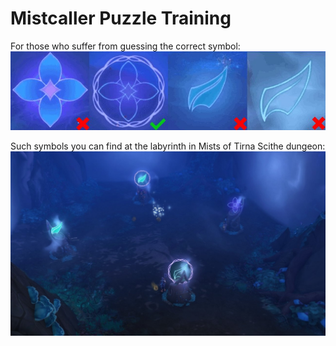 # Mistcaller Puzzle Training

For those who suffer from guessing the correct symbol:
![Symbols](./github/1.jpg)

Such symbols you can find at the labyrinth in Mists of Tirna Scithe dungeon:
![Labyrinth](./github/2.jpg)
